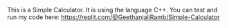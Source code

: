This is a Simple Calculator.
It is using the language C++.
You can test and run my code here:
https://replit.com/@GeethanjaliRamb/Simple-Calculator
